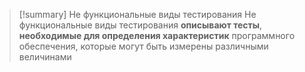 > [!summary] Не функциональные виды тестирования
> Не функциональные виды тестирования **описывают тесты**, **необходимые для определения характеристик** программного обеспечения, которые могут быть измерены различными величинами
